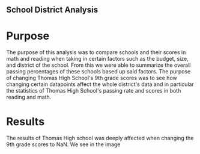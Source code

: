 ## School District Analysis
# Purpose
The purpose of this analysis was to compare schools and their scores in math and reading when taking in certain factors such as the budget, size, and district of the school. From this we were able to summarize the overall passing percentages of these schools based up said factors. The purpose of changing Thomas High School's 9th grade scores was to see how changing certain datapoints affect the whole district's data and in particular the statistics of Thomas High School's passing rate and scores in both reading and math.
# Results 
The results of Thomas High school was deeply affected when changing the 9th grade scores to NaN. We see in the image 
